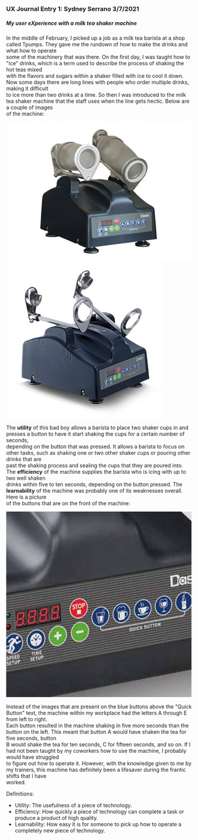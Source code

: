 ### UX Journal Entry 1: Sydney Serrano 3/7/2021
##### My user eXperience with a milk tea shaker machine 

In the middle of February, I picked up a job as a milk tea barista at a shop called Tpumps. They gave me the rundown of how to make the drinks and what how to operate  
some of the machinery that was there. On the first day, I was taught how to "ice" drinks, which is a term used to describe the process of shaking the hot teas mixed  
with the flavors and sugars within a shaker filled with ice to cool it down. Now some days there are long lines with people who order multiple drinks, making it difficult  
to ice more than two drinks at a time. So then I was introduced to the milk tea shaker machine that the staff uses when the line gets hectic. Below are a couple of images  
of the machine:  
  
![Bubble Tea Shaker Holding Shaker Cups](bubble-tea-shaker.jpg)
![Bubble Tea Shaker Without Shaker Cups](buy-bubble-tea-shaker-machine.jpg)  
  
The **utility** of this bad boy allows a barista to place two shaker cups in and presses a button to have it start shaking the cups for a certain number of seconds,  
depending on the button that was pressed. It allows a barista to focus on other tasks, such as shaking one or two other shaker cups or pouring other drinks that are  
past the shaking process and sealing the cups that they are poured into. The **efficiency** of the machine supplies the barista who is icing with up to two well shaken  
drinks within five to ten seconds, depending on the button pressed. The **learnability** of the machine was probably one of its weaknesses overall. Here is a picture  
of the buttons that are on the front of the machine:  
  
![Bubble Tea Shaker Front Buttons](bubble-tea-shaker-buttons-close.jpg)  
  
Instead of the images that are present on the blue buttons above the "Quick Button" text, the machine within my workplace had the letters A through E from left to right.  
Each button resulted in the machine shaking in five more seconds than the button on the left. This meant that button A would have shaken the tea for five seconds, button  
B would shake the tea for ten seconds, C for fifteen seconds, and so on. If I had not been taught by my coworkers how to use the machine, I probably would have struggled  
to figure out how to operate it. However, with the knowledge given to me by my trainers, this machine has definitely been a lifesaver during the frantic shifts that I have  
worked.  
  
Definitions:  
- Utility: The usefulness of a piece of technology.  
- Efficiency: How quickly a piece of technology can complete a task or produce a product of high quality.  
- Learnability: How easy it is for someone to pick up how to operate a completely new piece of technology.
